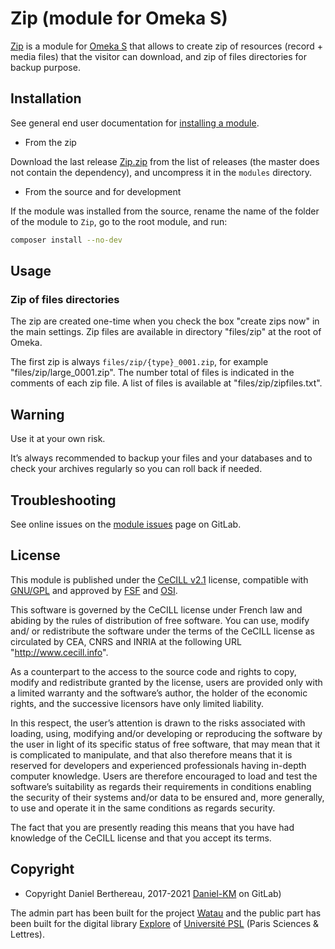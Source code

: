 Zip (module for Omeka S)
========================

[Zip] is a module for [Omeka S] that allows to create zip of resources (record +
media files) that the visitor can download, and zip of files directories for
backup purpose.


Installation
------------

See general end user documentation for [installing a module].

* From the zip

Download the last release [Zip.zip] from the list of releases (the master does
not contain the dependency), and uncompress it in the `modules` directory.

* From the source and for development

If the module was installed from the source, rename the name of the folder of
the module to `Zip`, go to the root module, and run:

```sh
composer install --no-dev
```


Usage
-----

### Zip of files directories

The zip are created one-time when you check the box "create zips now" in the
main settings. Zip files are available in directory "files/zip" at the root of
Omeka.

The first zip is always `files/zip/{type}_0001.zip`, for example "files/zip/large_0001.zip".
The number total of files is indicated in the comments of each zip file. A list
of files is available at "files/zip/zipfiles.txt".


Warning
-------

Use it at your own risk.

It’s always recommended to backup your files and your databases and to check
your archives regularly so you can roll back if needed.


Troubleshooting
---------------

See online issues on the [module issues] page on GitLab.


License
-------

This module is published under the [CeCILL v2.1] license, compatible with
[GNU/GPL] and approved by [FSF] and [OSI].

This software is governed by the CeCILL license under French law and abiding by
the rules of distribution of free software. You can use, modify and/ or
redistribute the software under the terms of the CeCILL license as circulated by
CEA, CNRS and INRIA at the following URL "http://www.cecill.info".

As a counterpart to the access to the source code and rights to copy, modify and
redistribute granted by the license, users are provided only with a limited
warranty and the software’s author, the holder of the economic rights, and the
successive licensors have only limited liability.

In this respect, the user’s attention is drawn to the risks associated with
loading, using, modifying and/or developing or reproducing the software by the
user in light of its specific status of free software, that may mean that it is
complicated to manipulate, and that also therefore means that it is reserved for
developers and experienced professionals having in-depth computer knowledge.
Users are therefore encouraged to load and test the software’s suitability as
regards their requirements in conditions enabling the security of their systems
and/or data to be ensured and, more generally, to use and operate it in the same
conditions as regards security.

The fact that you are presently reading this means that you have had knowledge
of the CeCILL license and that you accept its terms.


Copyright
---------

* Copyright Daniel Berthereau, 2017-2021 [Daniel-KM] on GitLab)

The admin part has been built for the project [Watau] and the public part has
been built for the digital library [Explore] of [Université PSL] (Paris Sciences & Lettres).


[Zip]: https://gitlab.com/Daniel-KM/Omeka-S-module-Zip
[Omeka S]: https://omeka.org/s
[installing a module]: http://dev.omeka.org/docs/s/user-manual/modules/#installing-modules
[Zip.zip]: https://gitlab.com/Daniel-KM/Omeka-S-module-Zip/-/releases
[module issues]: https://gitlab.com/Daniel-KM/Omeka-S-module-Zip/-/issues
[CeCILL v2.1]: https://www.cecill.info/licences/Licence_CeCILL_V2.1-en.html
[GNU/GPL]: https://www.gnu.org/licenses/gpl-3.0.html
[FSF]: https://www.fsf.org
[OSI]: http://opensource.org
[MIT]: https://github.com/sandywalker/webui-popover/blob/master/LICENSE.txt
[Watau]: https://watau.fr
[Explore]: https://bibnum.explore.psl.eu
[Université PSL]: https://psl.eu
[GitLab]: https://gitlab.com/Daniel-KM
[Daniel-KM]: https://gitlab.com/Daniel-KM "Daniel Berthereau"
